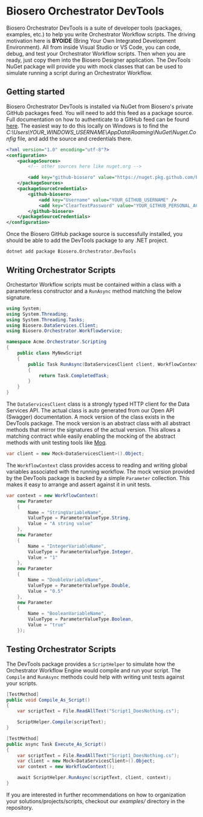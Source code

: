 # Biosero Orchestrator DevTools

Biosero Orchestrator DevTools is a suite of developer tools (packages, examples, etc.) to help you write Orchestrator Workflow scripts.  The driving motivation here is **BYOIDE** (Bring Your Own Integrated Development Environment).  All from inside Visual Studio or VS Code, you can code, debug, and test your Orchestrator Workflow scripts.  Then when you are ready, just copy them into the Biosero Designer application.  The DevTools NuGet package will provide you with mock classes that can be used to simulate running a script during an Orchestrator Workflow.

## Getting started

Biosero Orchestrator DevTools is installed via NuGet from Biosero's private GitHub packages feed.  You will need to add this feed as a package source.  Full documentation on how to authenticate to a GitHub feed can be found [here](https://docs.github.com/en/packages/working-with-a-github-packages-registry/working-with-the-nuget-registry#authenticating-with-a-personal-access-token).  The easiest way to do this locally on Windows is to find the _C:\Users\YOUR_WINDOWS_USERNAME\AppData\Roaming\NuGet\Nuget.Config_ file, and add the source and credentials there.

```xml
<?xml version="1.0" encoding="utf-8"?>
<configuration>
    <packageSources>
        <!-- other sources here like nuget.org -->

        <add key="github-biosero" value="https://nuget.pkg.github.com/biosero/index.json" />
    </packageSources>
    <packageSourceCredentials>
        <github-biosero>
            <add key="Username" value="YOUR_GITHUB_USERNAME" />
            <add key="ClearTextPassword" value="YOUR_GITHUB_PERSONAL_ACCESS_TOKEN" />
        </github-biosero>
    </packageSourceCredentials>
</configuration>
```

Once the Biosero GitHub package source is successfully installed, you should be able to add the DevTools package to any .NET project.

```
dotnet add package Biosero.Orchestrator.DevTools
```

## Writing Orchestrator Scripts

Orchestartor Workflow scripts must be contained within a class with a parameterless constructor and a `RunAsync` method matching the below signature.

```csharp
using System;
using System.Threading;
using System.Threading.Tasks;
using Biosero.DataServices.Client;
using Biosero.Orchestrator.WorkflowService;

namespace Acme.Orchestrator.Scripting
{
    public class MyNewScript
    {
        public Task RunAsync(DataServicesClient client, WorkflowContext context, CancellationToken cancellationToken)
        {
            return Task.CompletedTask;
        }
    }
}
```

The `DataServicesClient` class is a strongly typed HTTP client for the Data Services API.  The actual class is auto generated from our Open API (Swagger) documentation.  A mock version of the class exists in the DevTools package.  The mock version is an abstract class with all abstract methods that mirror the signatures of the actual version.  This allows a matching contract while easily enabling the mocking of the abstract methods with unit testing tools like [Moq](https://github.com/moq/moq).

```csharp
var client = new Mock<DataServicesClient>().Object;
```

The `WorkflowContext` class provides access to reading and writing global variables associated with the running workflow.  The mock version provided by the DevTools package is backed by a simple `Parameter` collection.  This makes it easy to arrange and assert against it in unit tests.

```csharp
var context = new WorkflowContext(
    new Parameter
    {
        Name = "StringVariableName",
        ValueType = ParameterValueType.String,
        Value = "A string value"
    },
    new Parameter
    {
        Name = "IntegerVariableName",
        ValueType = ParameterValueType.Integer,
        Value = "1"
    },
    new Parameter
    {
        Name = "DoubleVariableName",
        ValueType = ParameterValueType.Double,
        Value = "0.5"
    },
    new Parameter
    {
        Name = "BooleanVariableName",
        ValueType = ParameterValueType.Boolean,
        Value = "true"
    });
```

## Testing Orchestrator Scripts

The DevTools package provides a `ScriptHelper` to simulate how the Orchestrator Workflow Engine would compile and run your script.  The `Compile` and `RunAsync` methods could help with writing unit tests against your scripts.

```csharp
[TestMethod]
public void Compile_As_Script()
{
    var scriptText = File.ReadAllText("Script1_DoesNothing.cs");

    ScriptHelper.Compile(scriptText);
}

[TestMethod]
public async Task Execute_As_Script()
{
    var scriptText = File.ReadAllText("Script1_DoesNothing.cs");
    var client = new Mock<DataServicesClient>().Object;
    var context = new WorkflowContext();

    await ScriptHelper.RunAsync(scriptText, client, context);
}
```

If you are interested in further recommendations on how to organization your solutions/projects/scripts, checkout our _examples/_ directory in the repository.